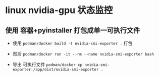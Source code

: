 # linux nvidia-gpu 状态监控

## 使用 容器+pyinstaller 打包成单一可执行文件

- 使用 `podman/docker build -t nvidia-smi-exporter .` 打包

- 然后 `podman/docker run -it --rm --name nvidia-smi-exporter bash`

- 导出 可执行文件 `podman/docker cp nvidia-smi-exporter:/app/dist/nvidia-smi-exporter .`

